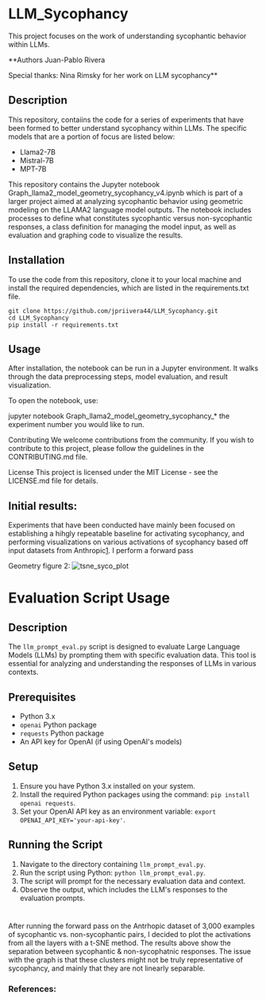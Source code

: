 # LLM_Sycophancy
This project focuses on the work of understanding sycophantic behavior within LLMs.

**Authors
Juan-Pablo Rivera

Special thanks:
Nina Rimsky for her work on LLM sycophancy**

## Description
This repository, contaiins the code for a series of experiments that have been formed to better understand sycophancy within LLMs. The specific models that are a portion of focus are listed below:
- Llama2-7B
- Mistral-7B
- MPT-7B



This repository contains the Jupyter notebook Graph_llama2_model_geometry_sycophancy_v4.ipynb which is part of a larger project aimed at analyzing sycophantic behavior using geometric modeling on the LLAMA2 language model outputs. The notebook includes processes to define what constitutes sycophantic versus non-sycophantic responses, a class definition for managing the model input, as well as evaluation and graphing code to visualize the results.

## Installation
To use the code from this repository, clone it to your local machine and install the required dependencies, which are listed in the requirements.txt file.

```
git clone https://github.com/jpriivera44/LLM_Sycophancy.git
cd LLM_Sycophancy
pip install -r requirements.txt
```

## Usage
After installation, the notebook can be run in a Jupyter environment. It walks through the data preprocessing steps, model evaluation, and result visualization.

To open the notebook, use:

jupyter notebook Graph_llama2_model_geometry_sycophancy_* the experiment number you would like to run.

Contributing
We welcome contributions from the community. If you wish to contribute to this project, please follow the guidelines in the CONTRIBUTING.md file.

License
This project is licensed under the MIT License - see the LICENSE.md file for details.



## Initial results:

Experiments that have been conducted have mainly been focused on establishing a hihgly repeatable baseline for activating sycophancy, and performing visualizations on various activations of sycophancy based off input datasets from Anthropic[1]. I perform a forward pass 


Geometry figure 2:
![tsne_syco_plot](https://github.com/jprivera44/LLM_Sycophancy/assets/9093934/d0342082-95b9-4421-a8b4-1be26c191afa)


#
# Evaluation Script Usage

## Description
The `llm_prompt_eval.py` script is designed to evaluate Large Language Models (LLMs) by prompting them with specific evaluation data. This tool is essential for analyzing and understanding the responses of LLMs in various contexts.

## Prerequisites
- Python 3.x
- `openai` Python package
- `requests` Python package
- An API key for OpenAI (if using OpenAI's models)

## Setup
1. Ensure you have Python 3.x installed on your system.
2. Install the required Python packages using the command: `pip install openai requests`.
3. Set your OpenAI API key as an environment variable: `export OPENAI_API_KEY='your-api-key'`.

## Running the Script
1. Navigate to the directory containing `llm_prompt_eval.py`.
2. Run the script using Python: `python llm_prompt_eval.py`.
3. The script will prompt for the necessary evaluation data and context.
4. Observe the output, which includes the LLM's responses to the evaluation prompts.

#


After running the forward pass on the Antrhopic dataset of 3,000 examples of sycophantic vs. non-sycophantic pairs, I decided to plot the activations from all the layers with a t-SNE method. The results above show the separation between sycophantic & non-sycophatnic responses. The issue with the graph is that these clusters might not be truly representative of sycophancy, and mainly that they are not linearly separable.  


### References:
[1]: https://huggingface.co/datasets/Anthropic/model-written-evals/tree/main/sycophancy 



